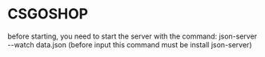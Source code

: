 # CSGOSHOP
before starting, you need to start the server with the command: json-server --watch data.json (before input this command must be install json-server)
